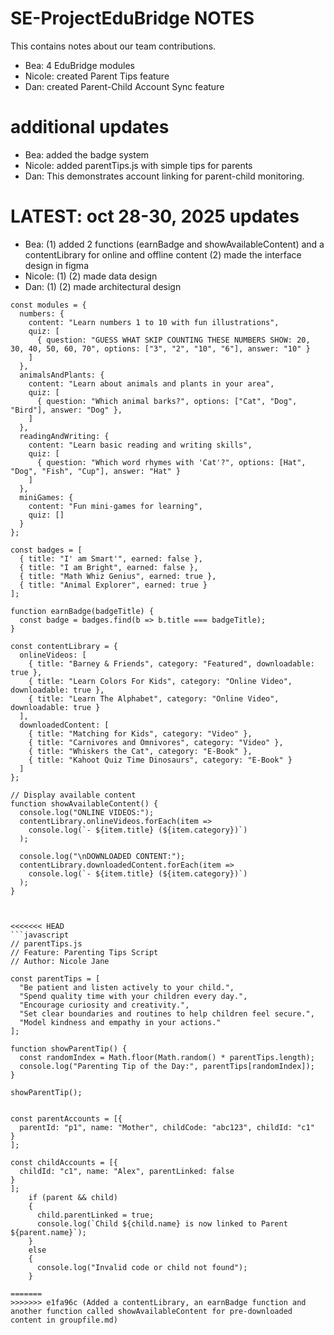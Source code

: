 # SE-ProjectEduBridge NOTES

This contains notes about our team contributions.
- Bea: 4 EduBridge modules
- Nicole: created Parent Tips feature 
- Dan: created Parent-Child Account Sync feature

# additional updates
- Bea: added the badge system
- Nicole: added parentTips.js with simple tips for parents  
- Dan: This demonstrates account linking for parent-child monitoring.

# LATEST: oct 28-30, 2025 updates
- Bea: (1) added 2 functions (earnBadge and showAvailableContent) and a contentLibrary for online and offline content
       (2) made the interface design in figma
- Nicole: (1) 
          (2) made data design
- Dan: (1)
       (2) made architectural design


```javasacript
const modules = {
  numbers: {
    content: "Learn numbers 1 to 10 with fun illustrations",
    quiz: [
      { question: "GUESS WHAT SKIP COUNTING THESE NUMBERS SHOW: 20, 30, 40, 50, 60, 70", options: ["3", "2", "10", "6"], answer: "10" }
    ]
  },
  animalsAndPlants: {
    content: "Learn about animals and plants in your area",
    quiz: [
      { question: "Which animal barks?", options: ["Cat", "Dog", "Bird"], answer: "Dog" },
    ]
  },
  readingAndWriting: {
    content: "Learn basic reading and writing skills",
    quiz: [
      { question: "Which word rhymes with 'Cat'?", options: [Hat", "Dog", "Fish", "Cup"], answer: "Hat" }
    ]
  },
  miniGames: {
    content: "Fun mini-games for learning",
    quiz: []
  }
};

const badges = [
  { title: "I' am Smart'", earned: false },
  { title: "I am Bright", earned: false },
  { title: "Math Whiz Genius", earned: true },
  { title: "Animal Explorer", earned: true }
];

function earnBadge(badgeTitle) {
  const badge = badges.find(b => b.title === badgeTitle);
}

const contentLibrary = {
  onlineVideos: [
    { title: "Barney & Friends", category: "Featured", downloadable: true },
    { title: "Learn Colors For Kids", category: "Online Video", downloadable: true },
    { title: "Learn The Alphabet", category: "Online Video", downloadable: true }
  ],
  downloadedContent: [
    { title: "Matching for Kids", category: "Video" },
    { title: "Carnivores and Omnivores", category: "Video" },
    { title: "Whiskers the Cat", category: "E-Book" },
    { title: "Kahoot Quiz Time Dinosaurs", category: "E-Book" }
  ]
};

// Display available content
function showAvailableContent() {
  console.log("ONLINE VIDEOS:");
  contentLibrary.onlineVideos.forEach(item =>
    console.log(`- ${item.title} (${item.category})`)
  );

  console.log("\nDOWNLOADED CONTENT:");
  contentLibrary.downloadedContent.forEach(item =>
    console.log(`- ${item.title} (${item.category})`)
  );
}



<<<<<<< HEAD
```javascript
// parentTips.js
// Feature: Parenting Tips Script
// Author: Nicole Jane

const parentTips = [
  "Be patient and listen actively to your child.",
  "Spend quality time with your children every day.",
  "Encourage curiosity and creativity.",
  "Set clear boundaries and routines to help children feel secure.",
  "Model kindness and empathy in your actions."
];

function showParentTip() {
  const randomIndex = Math.floor(Math.random() * parentTips.length);
  console.log("Parenting Tip of the Day:", parentTips[randomIndex]);
}

showParentTip();


const parentAccounts = [{ 
  parentId: "p1", name: "Mother", childCode: "abc123", childId: "c1" 
}
];

const childAccounts = [{ 
  childId: "c1", name: "Alex", parentLinked: false 
}
];
    if (parent && child) 
    {
      child.parentLinked = true;
      console.log(`Child ${child.name} is now linked to Parent ${parent.name}`);
    } 
    else 
    {
      console.log("Invalid code or child not found");
    }

=======
>>>>>>> e1fa96c (Added a contentLibrary, an earnBadge function and another function called showAvailableContent for pre-downloaded content in groupfile.md)
